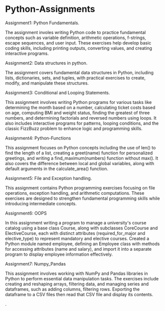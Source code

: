 # Python-Assignments

Assignment1: Python Fundamentals.

The assignment involes writing Python code to practice fundamental concepts such as variable definition, arithmetic operations, f-strings, escape sequences, and user input. These exercises help develop basic coding skills, including printing outputs, converting values, and creating interactive programs.

Assignment2: Data structures in python. 

The assignment covers fundamental data structures in Python, including lists, dictionaries, sets, and tuples, with practical exercises to create, modify, and manipulate these structures.

Assignment3: Conditional and Looping Statements.

This assignment involves writing Python programs for various tasks like determining the month based on a number, calculating ticket costs based on age, computing BMI and weight status, finding the greatest of three numbers, and determining factorials and reversed numbers using loops. It also includes interactive programs for patterns, looping conditions, and the classic FizzBuzz problem to enhance logic and programming skills.

Assignment4: Python-Functions

This assignment focuses on Python concepts including the use of len() to find the length of a list, creating a greet(name) function for personalized greetings, and writing a find_maximum(numbers) function without max(). It also covers the difference between local and global variables, along with default arguments in the calculate_area() function.

Assignment5: File and Exception handling.

This assignment contains Python programming exercises focusing on file operations, exception handling, and arithmetic computations. These exercises are designed to strengthen fundamental programming skills while introducing intermediate concepts.

Assignment6: OOPS

In this assignment writing a program to manage a university's course catalog using a base class Course, along with subclasses CoreCourse and ElectiveCourse, each with distinct attributes (required_for_major and elective_type) to represent mandatory and elective courses.
Created a Python module named employee, defining an Employee class with methods for accessing attributes (name and salary), and import it into a separate program to display employee information effectively.

Assignment7: Numpy_Pandas

This assignment involves working with NumPy and Pandas libraries in Python to perform essential data manipulation tasks. 
The exercises include creating and reshaping arrays, filtering data, and managing series and dataframes, such as adding columns, filtering rows. 
Exporting the dataframe to a CSV files then read that CSV file and display its contents.

.
